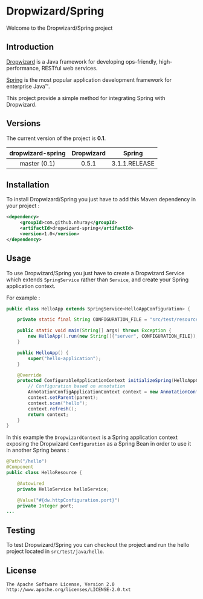 Dropwizard/Spring
===================================

Welcome to the Dropwizard/Spring project


Introduction
------------

[Dropwizard](http://dropwizard.codahale.com) is a Java framework for developing ops-friendly, high-performance, RESTful web services.

[Spring](http://www.springsource.org/spring-framework) is the most popular application development framework for enterprise Java™.

This project provide a simple method for integrating Spring with Dropwizard.


Versions
------------

The current version of the project is **0.1**.

| dropwizard-spring  | Dropwizard   | Spring        |
|:------------------:|:------------:|:-------------:|
| master (0.1)       | 0.5.1        | 3.1.1.RELEASE |

Installation
------------


To install Dropwizard/Spring you just have to add this Maven dependency in your project :

```xml
<dependency>
     <groupId>com.github.nhuray</groupId>
     <artifactId>dropwizard-spring</artifactId>
     <version>1.0</version>
</dependency>
```

Usage
------------

To use Dropwizard/Spring you just have to create a Dropwizard Service which extends ```SpringService``` rather than ```Service```, and create your Spring application context.

For example :

```java
public class HelloApp extends SpringService<HelloAppConfiguration> {

    private static final String CONFIGURATION_FILE = "src/test/resources/hello/hello.yml";

    public static void main(String[] args) throws Exception {
        new HelloApp().run(new String[]{"server", CONFIGURATION_FILE});
    }

    public HelloApp() {
        super("hello-application");
    }

    @Override
    protected ConfigurableApplicationContext initializeSpring(HelloAppConfiguration configuration, DropwizardContext parent) throws BeansException {
        // Configuration based on annotation
        AnnotationConfigApplicationContext context = new AnnotationConfigApplicationContext();
        context.setParent(parent);
        context.scan("hello");
        context.refresh();
        return context;
    }
}
```

In this example the ```DropwizardContext``` is a Spring application context exposing the Dropwizard ```Configuration``` as a Spring Bean in order to use it in another Spring beans :

```java
@Path("/hello")
@Component
public class HelloResource {

    @Autowired
    private HelloService helloService;

    @Value("#{dw.httpConfiguration.port}")
    private Integer port;
...

```


Testing
------------

To test Dropwizard/Spring you can checkout the project and run the hello project located in ```src/test/java/hello```.



License
------------

    The Apache Software License, Version 2.0
    http://www.apache.org/licenses/LICENSE-2.0.txt
